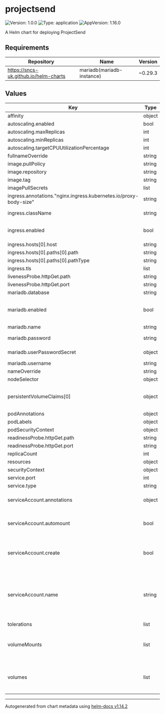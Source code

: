 # projectsend

![Version: 1.0.0](https://img.shields.io/badge/Version-1.0.0-informational?style=flat-square) ![Type: application](https://img.shields.io/badge/Type-application-informational?style=flat-square) ![AppVersion: 1.16.0](https://img.shields.io/badge/AppVersion-1.16.0-informational?style=flat-square)

A Helm chart for deploying ProjectSend

## Requirements

| Repository | Name | Version |
|------------|------|---------|
| https://sncs-uk.github.io/helm-charts | mariadb(mariadb-instance) | ~0.29.3 |

## Values

| Key | Type | Default | Description |
|-----|------|---------|-------------|
| affinity | object | `{}` |  |
| autoscaling.enabled | bool | `false` |  |
| autoscaling.maxReplicas | int | `100` |  |
| autoscaling.minReplicas | int | `1` |  |
| autoscaling.targetCPUUtilizationPercentage | int | `80` |  |
| fullnameOverride | string | `""` |  |
| image.pullPolicy | string | `"IfNotPresent"` |  |
| image.repository | string | `"ghcr.io/linuxserver/projectsend"` |  |
| image.tag | string | `"latest"` |  |
| imagePullSecrets | list | `[]` |  |
| ingress.annotations."nginx.ingress.kubernetes.io/proxy-body-size" | string | `"0"` |  |
| ingress.className | string | `""` | Ingress class name |
| ingress.enabled | bool | `false` | Whether or not to deploy an Ingress |
| ingress.hosts[0].host | string | `"projectsend.example.com"` |  |
| ingress.hosts[0].paths[0].path | string | `"/"` |  |
| ingress.hosts[0].paths[0].pathType | string | `"ImplementationSpecific"` |  |
| ingress.tls | list | `[]` |  |
| livenessProbe.httpGet.path | string | `"/"` |  |
| livenessProbe.httpGet.port | string | `"http"` |  |
| mariadb.database | string | `"projectsend"` | App database |
| mariadb.enabled | bool | `true` | Whether or not to deploy a mariadb instance via the operator |
| mariadb.name | string | `"projectsend-mariadb"` | Instance name |
| mariadb.password | string | `"changeThisPassword"` | App user Password |
| mariadb.userPasswordSecret | object | `{"generate":false,"key":"password","name":"mariadb-password"}` | Where to store the password |
| mariadb.username | string | `"projectsend"` | App username |
| nameOverride | string | `""` |  |
| nodeSelector | object | `{}` |  |
| persistentVolumeClaims[0] | object | `{"name":"data-pvc","spec":{"accessModes":["ReadWriteMany"],"resources":{"requests":{"storage":"5Gi"}},"storageClassName":""}}` | The PVC to create for the data storage of ProjectSend |
| podAnnotations | object | `{}` |  |
| podLabels | object | `{}` |  |
| podSecurityContext | object | `{}` |  |
| readinessProbe.httpGet.path | string | `"/"` |  |
| readinessProbe.httpGet.port | string | `"http"` |  |
| replicaCount | int | `1` |  |
| resources | object | `{}` |  |
| securityContext | object | `{}` |  |
| service.port | int | `80` |  |
| service.type | string | `"ClusterIP"` |  |
| serviceAccount.annotations | object | `{}` | Annotations to add to the service account |
| serviceAccount.automount | bool | `true` | Automatically mount a ServiceAccount's API credentials? |
| serviceAccount.create | bool | `true` | Specifies whether a service account should be created |
| serviceAccount.name | string | `""` | The name of the service account to use. If not set and create is true, a name is generated using the fullname template |
| tolerations | list | `[]` |  |
| volumeMounts | list | `[{"mountPath":"/data","name":"data","readonly":false}]` | Additional volumeMounts on the output Deployment definition. |
| volumes | list | `[{"name":"data","persistentVolumeClaim":{"claimName":"data-pvc"}}]` | Additional volumes on the output Deployment definition. |

----------------------------------------------
Autogenerated from chart metadata using [helm-docs v1.14.2](https://github.com/norwoodj/helm-docs/releases/v1.14.2)
